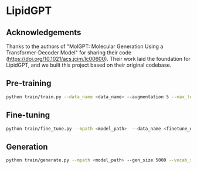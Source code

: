 # LipidGPT

## Acknowledgements
Thanks to the authors of "MolGPT: Molecular Generation Using a Transformer-Decoder Model" for sharing their code (https://doi.org/10.1021/acs.jcim.1c00600). Their work laid the foundation for LipidGPT, and we built this project based on their original codebase.

## Pre-training
```bash
python train/train.py --data_name <data_name> --augmentation 5 --max_len 140 --batch_size 256 --max_epochs 100 --frac 0.9 --path <path_to_data_files>
```

## Fine-tuning
```bash
python train/fine_tune.py --mpath <model_path>  --data_name <finetune_data> --augmentation 5 --max_len 140 --batch_size 32 --max_epochs 100 --custom_chars <custom_chars> --vocab_size <vocab_size> --path <path_to_data_files> --pre_data <path_to_predata_files> --frac 0.9
```
## Generation
```bash
python train/generate.py --mpath <model_path> --gen_size 5000 --vocab_size <vocab_size> --block_size 140 --ori_data <ori_data> --custom_chars <custom_chars> --max_len 140 --augmentation 5 --data_name <data_name> --path <path_to_data_files> --temp 0.9
```
